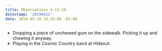 ```yaml
---
title: Observations 4-12-19
datestamp: '20190412'
date: 2019-05-10 14:35:00 -05:00
---
```


- Dropping a piece of unchewed gum on the sidewalk. Picking it up and chewing it anyway.
- Playing in the Cosmic Country band at Hideout.
